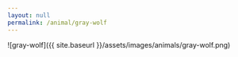 ```yaml
---
layout: null
permalink: /animal/gray-wolf
---
```


![gray-wolf]({{ site.baseurl }}/assets/images/animals/gray-wolf.png)
<canvas id="gray-wolf" width="552" height="552"></canvas>
<script src="{{ site.baseurl }}/assets/js/gray-wolf.js"></script>